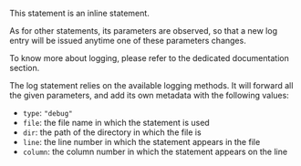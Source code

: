 This statement is an inline statement.

As for other statements, its parameters are observed, so that a new log entry will be issued anytime one of these parameters changes.

To know more about logging, please refer to the dedicated documentation section.

The log statement relies on the available logging methods. It will forward all the given parameters, and add its own metadata with the following values:

* `type`: `"debug"`
* `file`: the file name in which the statement is used
* `dir`: the path of the directory in which the file is
* `line`: the line number in which the statement appears in the file
* `column`: the column number in which the statement appears on the line
